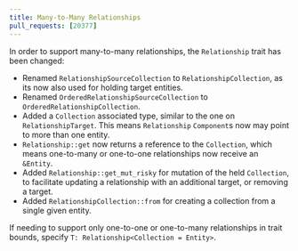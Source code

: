 ```yaml
---
title: Many-to-Many Relationships
pull_requests: [20377]
---
```


In order to support many-to-many relationships, the `Relationship` trait has been changed:
- Renamed `RelationshipSourceCollection` to `RelationshipCollection`, as its now also used for holding target entities.
- Renamed `OrderedRelationshipSourceCollection` to `OrderedRelationshipCollection`.
- Added a `Collection` associated type, similar to the one on `RelationshipTarget`. This means `Relationship` `Component`s now may point to more than one entity.
- `Relationship::get` now returns a reference to the `Collection`, which means one-to-many or one-to-one relationships now receive an `&Entity`.
- Added `Relationship::get_mut_risky` for mutation of the held `Collection`, to facilitate updating a relationship with an additional target, or removing a target.
- Added `RelationshipCollection::from` for creating a collection from a single given entity.

If needing to support only one-to-one or one-to-many relationships in trait bounds, specify `T: Relationship<Collection = Entity>`.